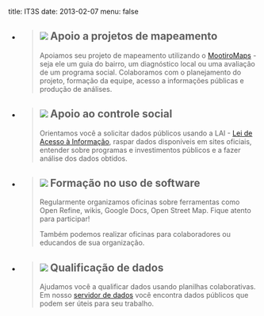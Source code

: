 title: IT3S
date: 2013-02-07
menu: false

 * > ![][mapeamento] Apoio a projetos de mapeamento
   > ----------------------------------------------
   > Apoiamos seu projeto de mapeamento utilizando o [MootiroMaps](http://maps.mootiro.org) - seja ele um guia do bairro, um diagnóstico local ou uma avaliação de um programa social. Colaboramos com o planejamento do projeto, formação da equipe, acesso a informações públicas e produção de análises.

 * > ![][social] Apoio ao controle social
   > ------------------------------------
   > Orientamos você a solicitar dados públicos usando a LAI - [Lei de Acesso à Informação](http://www.planalto.gov.br/ccivil_03/_ato2011-2014/2011/lei/l12527.htm), raspar dados disponíveis em sites oficiais, entender sobre programas e investimentos públicos e a fazer análise dos dados obtidos.

 * > ![][software] Formação no uso de software
   > -----------------------------------------
   > Regularmente organizamos oficinas sobre ferramentas como Open Refine, wikis, Google Docs, Open Street Map. Fique atento para participar!
   >
   > Também podemos realizar oficinas para colaboradores ou educandos de sua organização.

 * > ![][dados] Qualificação de dados
   > --------------------------------
   > Ajudamos você a qualificar dados usando planilhas colaborativas. Em nosso [servidor de dados](http://dados.mootiro.org) você encontra dados públicos que podem ser úteis para seu trabalho.


[mapeamento]: /static/images/slides/mapeamento.png
[social]:     /static/images/slides/controle_social.png
[software]:   /static/images/slides/software.png
[dados]:      /static/images/slides/dados.png
